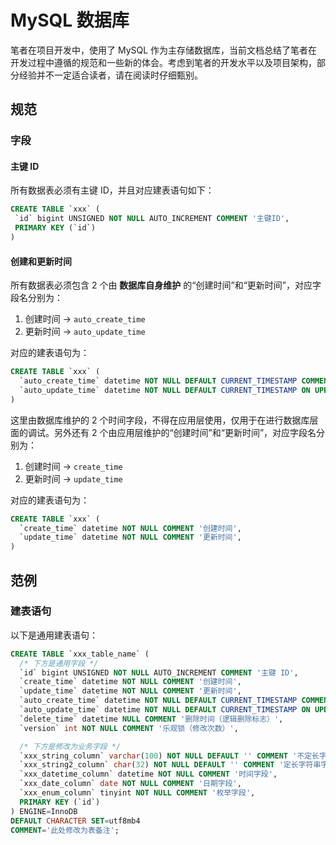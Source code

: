 # MySQL 数据库

笔者在项目开发中，使用了 MySQL 作为主存储数据库，当前文档总结了笔者在开发过程中遵循的规范和一些新的体会。考虑到笔者的开发水平以及项目架构，部分经验并不一定适合读者，请在阅读时仔细甄别。

## 规范

### 字段

#### 主键 ID

所有数据表必须有主键 ID，并且对应建表语句如下：

```sql
CREATE TABLE `xxx` (
 `id` bigint UNSIGNED NOT NULL AUTO_INCREMENT COMMENT '主键ID',
 PRIMARY KEY (`id`)
)
```

#### 创建和更新时间

所有数据表必须包含 2 个由 **数据库自身维护** 的“创建时间”和“更新时间”，对应字段名分别为：

1. 创建时间 → `auto_create_time`
2. 更新时间 → `auto_update_time`

对应的建表语句为：

```sql
CREATE TABLE `xxx` (
  `auto_create_time` datetime NOT NULL DEFAULT CURRENT_TIMESTAMP COMMENT '由数据库维护的创建时间',
  `auto_update_time` datetime NOT NULL DEFAULT CURRENT_TIMESTAMP ON UPDATE CURRENT_TIMESTAMP COMMENT '由数据库维护的更新时间',
)
```

这里由数据库维护的 2 个时间字段，不得在应用层使用，仅用于在进行数据库层面的调试。另外还有 2 个由应用层维护的“创建时间”和“更新时间”，对应字段名分别为：

1. 创建时间 → `create_time`
2. 更新时间 → `update_time`

对应的建表语句为：

```sql
CREATE TABLE `xxx` (
  `create_time` datetime NOT NULL COMMENT '创建时间',
  `update_time` datetime NOT NULL COMMENT '更新时间',
)
```

## 范例

### 建表语句

以下是通用建表语句：

```sql
CREATE TABLE `xxx_table_name` (
  /* 下方是通用字段 */
  `id` bigint UNSIGNED NOT NULL AUTO_INCREMENT COMMENT '主键 ID',
  `create_time` datetime NOT NULL COMMENT '创建时间',
  `update_time` datetime NOT NULL COMMENT '更新时间',
  `auto_create_time` datetime NOT NULL DEFAULT CURRENT_TIMESTAMP COMMENT '由数据库维护的创建时间',
  `auto_update_time` datetime NOT NULL DEFAULT CURRENT_TIMESTAMP ON UPDATE CURRENT_TIMESTAMP COMMENT '由数据库维护的更新时间',
  `delete_time` datetime NULL COMMENT '删除时间（逻辑删除标志）',
  `version` int NOT NULL COMMENT '乐观锁（修改次数）',

  /* 下方是修改为业务字段 */
  `xxx_string_column` varchar(100) NOT NULL DEFAULT '' COMMENT '不定长字符串字段',
  `xxx_string2_column` char(32) NOT NULL DEFAULT '' COMMENT '定长字符串字段',
  `xxx_datetime_column` datetime NOT NULL COMMENT '时间字段',
  `xxx_date_column` date NOT NULL COMMENT '日期字段',
  `xxx_enum_column` tinyint NOT NULL COMMENT '枚举字段',
  PRIMARY KEY (`id`)
) ENGINE=InnoDB
DEFAULT CHARACTER SET=utf8mb4
COMMENT='此处修改为表备注';
```
